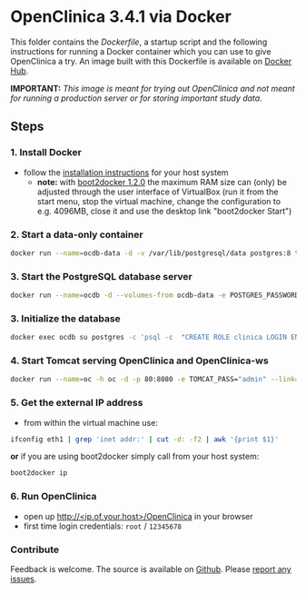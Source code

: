 OpenClinica 3.4.1 via Docker
============================

This folder contains the *Dockerfile*, a startup script and the following instructions for running a Docker container  which you can use to give OpenClinica a try. An image built with this Dockerfile is available on [Docker Hub](https://registry.hub.docker.com/u/piegsaj/openclinica/).

**IMPORTANT:** *This image is meant for trying out OpenClinica and not meant for running a production server or for storing important study data.*

Steps
-----

### 1. Install Docker

* follow the [installation instructions](http://docs.docker.com/installation/) for your host system
    * **note:** with [boot2docker 1.2.0](https://github.com/boot2docker/boot2docker) the maximum RAM size can (only) be adjusted through the user interface of VirtualBox (run it from the start menu, stop the virtual machine, change the configuration to e.g. 4096MB, close it and use the desktop link "boot2docker Start")

### 2. Start a data-only container

```sh
docker run --name=ocdb-data -d -v /var/lib/postgresql/data postgres:8 true
```

### 3. Start the PostgreSQL database server

```sh
docker run --name=ocdb -d --volumes-from ocdb-data -e POSTGRES_PASSWORD=postgres123 postgres:8
```

### 3. Initialize the database

```sh
docker exec ocdb su postgres -c 'psql -c  "CREATE ROLE clinica LOGIN ENCRYPTED PASSWORD '\''clinica'\'' SUPERUSER NOINHERIT NOCREATEDB NOCREATEROLE" && psql -c "CREATE DATABASE openclinica WITH ENCODING='\''UTF8'\'' OWNER=clinica" && psql -c "CREATE DATABASE \"openclinica-ws\" WITH ENCODING='\''UTF8'\'' OWNER=clinica" && echo "host all  clinica    0.0.0.0/0  md5" >> $PGDATA/pg_hba.conf && /usr/lib/postgresql/$PG_MAJOR/bin/pg_ctl reload -D $PGDATA'
```

### 4. Start Tomcat serving OpenClinica and OpenClinica-ws

```sh
docker run --name=oc -h oc -d -p 80:8080 -e TOMCAT_PASS="admin" --link=ocdb:ocdb piegsaj/openclinica
```

### 5. Get the external IP address

* from within the virtual machine use:

```sh
ifconfig eth1 | grep 'inet addr:' | cut -d: -f2 | awk '{print $1}'
```

**or** if you are using boot2docker simply call from your host system:

```sh
boot2docker ip
```


### 6. Run OpenClinica

* open up [http://&lt;ip.of.your.host&gt;/OpenClinica](http://<ip.of.your.host>/OpenClinica) in your browser
* first time login credentials: `root` / `12345678`

### Contribute

Feedback is welcome. The source is available on [Github](https://github.com/JensPiegsa/WildFly/). Please [report any issues](https://github.com/JensPiegsa/WildFly/issues).


